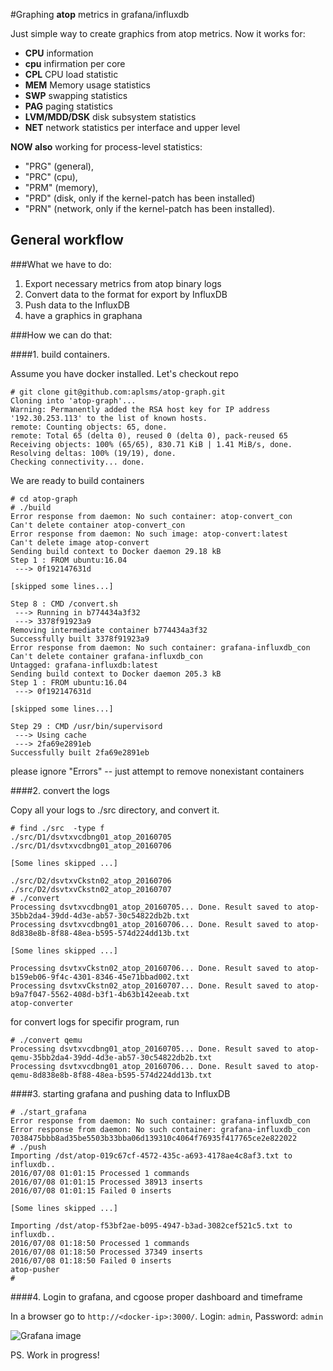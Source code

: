 #Graphing __atop__ metrics in grafana/influxdb

Just simple way to create graphics from atop metrics. Now it works for:

- __CPU__ information
- __cpu__ infirmation per core
- __CPL__ CPU load statistic
- __MEM__ Memory usage statistics
- __SWP__ swapping statistics
- __PAG__ paging statistics
- __LVM/MDD/DSK__ disk subsystem statistics
- __NET__ network statistics per interface and upper level

__NOW also__ working for process-level statistics:

- "PRG" (general),
- "PRC" (cpu),
- "PRM" (memory),
- "PRD" (disk, only if the kernel-patch has been installed)
- "PRN" (network, only if the kernel-patch has been installed).

## General workflow

###What we have to do:

1. Export necessary metrics from atop binary logs
1. Convert data to the format for export by InfluxDB
1. Push data to the InfluxDB
1. have a graphics in graphana

###How we can do that:

####1. build containers.

Assume you have docker installed. Let's checkout repo

```
# git clone git@github.com:aplsms/atop-graph.git
Cloning into 'atop-graph'...
Warning: Permanently added the RSA host key for IP address '192.30.253.113' to the list of known hosts.
remote: Counting objects: 65, done.
remote: Total 65 (delta 0), reused 0 (delta 0), pack-reused 65
Receiving objects: 100% (65/65), 830.71 KiB | 1.41 MiB/s, done.
Resolving deltas: 100% (19/19), done.
Checking connectivity... done.
```

We are ready to build containers

```
# cd atop-graph
# ./build
Error response from daemon: No such container: atop-convert_con
Can't delete container atop-convert_con
Error response from daemon: No such image: atop-convert:latest
Can't delete image atop-convert
Sending build context to Docker daemon 29.18 kB
Step 1 : FROM ubuntu:16.04
 ---> 0f192147631d

[skipped some lines...]

Step 8 : CMD /convert.sh
 ---> Running in b774434a3f32
 ---> 3378f91923a9
Removing intermediate container b774434a3f32
Successfully built 3378f91923a9
Error response from daemon: No such container: grafana-influxdb_con
Can't delete container grafana-influxdb_con
Untagged: grafana-influxdb:latest
Sending build context to Docker daemon 205.3 kB
Step 1 : FROM ubuntu:16.04
 ---> 0f192147631d

[skipped some lines...]

Step 29 : CMD /usr/bin/supervisord
 ---> Using cache
 ---> 2fa69e2891eb
Successfully built 2fa69e2891eb
```

please ignore "Errors" -- just attempt to remove nonexistant containers

####2. convert the logs

Copy all your logs to ./src directory, and convert it.

```
# find ./src  -type f
./src/D1/dsvtxvcdbng01_atop_20160705
./src/D1/dsvtxvcdbng01_atop_20160706

[Some lines skipped ...]

./src/D2/dsvtxvCkstn02_atop_20160706
./src/D2/dsvtxvCkstn02_atop_20160707
# ./convert
Processing dsvtxvcdbng01_atop_20160705... Done. Result saved to atop-35bb2da4-39dd-4d3e-ab57-30c54822db2b.txt
Processing dsvtxvcdbng01_atop_20160706... Done. Result saved to atop-8d838e8b-8f88-48ea-b595-574d224dd13b.txt

[Some lines skipped ...]

Processing dsvtxvCkstn02_atop_20160706... Done. Result saved to atop-b159eb06-9f4c-4301-8346-45e71bbad002.txt
Processing dsvtxvCkstn02_atop_20160707... Done. Result saved to atop-b9a7f047-5562-408d-b3f1-4b63b142eeab.txt
atop-converter
```

for convert logs for specifir program, run

```
# ./convert qemu
Processing dsvtxvcdbng01_atop_20160705... Done. Result saved to atop-qemu-35bb2da4-39dd-4d3e-ab57-30c54822db2b.txt
Processing dsvtxvcdbng01_atop_20160706... Done. Result saved to atop-qemu-8d838e8b-8f88-48ea-b595-574d224dd13b.txt
```

####3. starting grafana and pushing data to InfluxDB

```
# ./start_grafana
Error response from daemon: No such container: grafana-influxdb_con
Error response from daemon: No such container: grafana-influxdb_con
7038475bbb8ad35be5503b33bba06d139310c4064f76935f417765ce2e822022
# ./push
Importing /dst/atop-019c67cf-4572-435c-a693-4178ae4c8af3.txt to influxdb..
2016/07/08 01:01:15 Processed 1 commands
2016/07/08 01:01:15 Processed 38913 inserts
2016/07/08 01:01:15 Failed 0 inserts

[Some lines skipped ...]

Importing /dst/atop-f53bf2ae-b095-4947-b3ad-3082cef521c5.txt to influxdb..
2016/07/08 01:18:50 Processed 1 commands
2016/07/08 01:18:50 Processed 37349 inserts
2016/07/08 01:18:50 Failed 0 inserts
atop-pusher
#
```

####4. Login to grafana, and cgoose proper dashboard and timeframe

In a browser go to  `http://<docker-ip>:3000/`. Login: `admin`, Password: `admin`

![Grafana image](images/ScreenShot4.png)


PS. Work in progress!